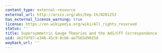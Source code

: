 ```yaml
---
content_type: external-resource
external_url: http://arxiv.org/abs/hep-th/0201253
has_external_license_warning: true
license: https://en.wikipedia.org/wiki/All_rights_reserved
status: ''
title: Supersymmetric Gauge Theories and the AdS/CFT Correspondence
uid: ab27df87-e346-45c9-8cb6-ae7565d9615d
wayback_url: ''
---
```

